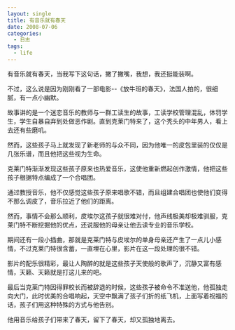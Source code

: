 ```yaml
---
layout: single
title: 有音乐就有春天
date: 2008-07-06
categories:
  - 日志
tags:
  - life
---
```


有音乐就有春天，当我写下这句话，撇了撇嘴，我想，我还挺能装啊。

不过，这么说是因为刚刚看了一部电影--《放牛班的春天》，法国人拍的，很细腻，有一点小幽默。

故事讲的是一个迷恋音乐的教师与一群工读生的故事，工读学校管理混乱，体罚学生，学生自暴自弃到处做恶作剧。直到克莱门特来了，这个秃头的中年男人，看上去还有些磨叽。

然而，这些孩子马上就发现了新老师的与众不同，因为他唯一的皮包里装的仅仅是几张乐谱，而且他把这些视为生命。

克莱门特渐渐发现这些孩子原来也热爱音乐，这使他重新燃起创作激情，他把这些孩子根据特点编成了一个合唱团。

通过教授音乐，他不仅感觉这些孩子原来唱歌不错，而且组建合唱团也使他们变得不那么调皮了，音乐拉近了他们的距离。

然而，事情不会那么顺利，皮埃尔这孩子就很难对付，他声线极美却极难驯服，克莱门特不断挖掘他的优点，还说服他的母亲让他去读专业的音乐学校。

期间还有一段小插曲，那就是克莱门特与皮埃尔的单身母亲还产生了一点儿小感情，不过克莱门特很含蓄，一直埋在心里，影片在这一段处理的很不错。

影片的配乐很精彩，最让人陶醉的就是这些孩子天使般的歌声了，沉静又富有感情，天籁、天籁就是打这儿来的吧。

最后当克莱门特因得罪校长而被辞退的时候，这些孩子被命令不准送他，他孤独走向大门，此时优美的合唱响起，天空中飘满了孩子们折的纸飞机，上面写着祝福的话，孩子们用这种特殊的方式与他告别。

他用音乐给孩子们带来了春天，留下了春天，却又孤独地离去。
